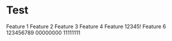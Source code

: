 Test
====

Feature 1
Feature 2
Feature 3
Feature 4
Feature 12345!
Feature 6
123456789
00000000
11111111
